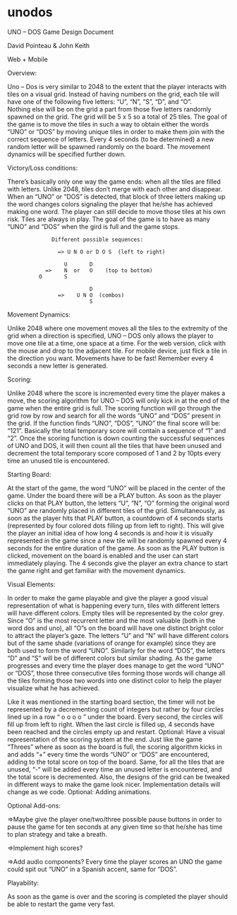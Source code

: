 unodos
======

UNO – DOS Game Design Document

David Pointeau & John Keith

Web + Mobile 


Overview:

Uno – Dos is very similar to 2048 to the extent that the player interacts with tiles on a visual grid. 
Instead of having numbers on the grid, each tile will have one of the following five letters: “U”, “N”, “S”, “D”, and “O”.  
Nothing else will be on the grid a part from those five letters randomly spawned on the grid. 
The grid will be 5 x 5 so a total of 25 tiles. The goal of the game is to move the tiles in such a way to obtain either 
the words “UNO” or “DOS” by moving unique tiles in order to make them join with the correct sequence of letters. 
Every 4 seconds (to be determined) a new random letter will be spawned randomly on the board. 
The movement dynamics will be specified further down.

Victory/Loss conditions:

There’s basically only one way the game ends: when all the tiles are filled with letters. 
Unlike 2048, tiles don’t merge with each other and disappear. When an “UNO” or “DOS” is detected, that block of three 
letters making up the word changes colors signaling the player that he/she has achieved making one word. 
The player can still decide to move those tiles at his own risk. Tiles are always in play. 
The goal of the game is to have as many “UNO” and “DOS” when the gird is full and the game stops.
		
	              Different possible sequences:

	             	=> U N O or D O S  (left to right)
		
                      U       D
                =>    N  or   O    (top to bottom)
		      O       S
		                  
		                      D
		            =>    U N O  (combos)
		                      S
		                      
		                      
		                      
Movement Dynamics:

Unlike 2048 where one movement moves all the tiles to the extremity of the grid when a direction is specified, 
UNO – DOS only allows the player to move one tile at a time, one space at a time. For the web version, 
click with the mouse and drop to the adjacent tile. For mobile device, just flick a tile in the direction you want.
Movements have to be fast! Remember every 4 seconds a new letter is generated.

Scoring:

Unlike 2048 where the score is incremented every time the player makes a move, the scoring algorithm for UNO – DOS 
will only kick in at the end of the game when the entire grid is full. The scoring function will go through the grid 
row by row and search for all the words “UNO” and “DOS” present in the grid. If the function finds “UNO”, “DOS”, “UNO” 
the final score will be: “121”. Basically the total temporary score will contain a sequence of “1” and “2”. 
Once the scoring function is down counting the successful sequences of UNO and DOS, it will then count all the tiles 
that have been unused and decrement the total temporary score composed of 1 and 2 by 10pts every time an unused tile is 
encountered.


Starting Board:

At the start of the game, the word “UNO” will be placed in the center of the game. Under the board there will be a PLAY 
button. As soon as the player clicks on that PLAY button, the letters “U”, “N”, “O” forming the original word “UNO” are 
randomly placed in different tiles of the grid. Simultaneously, as soon as the player hits that PLAY button, 
a countdown of 4 seconds starts (represented by four colored dots filling up from left to right). 
This will give the player an initial idea of how long 4 seconds is and how it is visually represented in the game 
since a new tile will be randomly spawned every 4 seconds for the entire duration of the game.
As soon as the PLAY button is clicked, movement on the board is enabled and the user can start immediately playing. 
The 4 seconds give the player an extra chance to start the game right and get familiar with the movement dynamics. 


Visual Elements:

In order to make the game playable and give the player a good visual representation of what is happening every turn,
tiles with different letters will have different colors. Empty tiles will be represented by the color grey. 
Since “O” is the most recurrent letter and the most valuable (both in the word dos and uno), all “O”s on the board 
will have one distinct bright color to attract the player’s gaze. The letters “U” and “N” will have different colors 
but of the same shade (variations of orange for example) since they are both used to form the word “UNO”. 
Similarly for the word “DOS”, the letters “D” and “S” will be of different colors but similar shading.
As the game progresses and every time the player does manage to get the word “UNO” or “DOS”, those three consecutive tiles 
forming those words will change all the tiles forming those two words into one distinct color to help the player visualize 
what he has achieved. 

Like it was mentioned in the starting board section, the timer will not be represented by a decrementing count of 
integers but rather by four circles lined up in a row “ o o o o ” under the board. Every second, the circles will fill up 
from left to right. When the last circle is filled up, 4 seconds have been reached and the circles empty up and restart. 
Optional: Have a visual representation of the scoring system at the end. 
Just like the game “Threes” where as soon as the board is full, the scoring algorithm kicks in and adds “+” every time the
words “UNO” or “DOS” are encountered, adding to the total score on top of the board. Same, for all the tiles that are unused,
“-“ will be added every time an unused letter is encountered, and the total score is decremented. 
Also, the designs of the grid can be tweaked in different ways to make the game look nicer. 
Implementation details will change as we code.
Optional: Adding animations.

Optional Add-ons:

=>Maybe give the player one/two/three possible pause buttons in order to pause the game for ten seconds at any given time 
so that he/she has time to plan strategy and take a breath.

=>Implement high scores?

=>Add audio components? Every time the player scores an UNO the game could spit out “UNO” in a Spanish accent, 
same for “DOS”.

Playability:

As soon as the game is over and the scoring is completed the player should be able to restart the game very fast.
